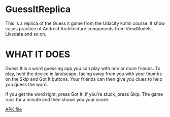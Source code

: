 # GuessItReplica
This is a replica of the Guess it game from the Udacity kotlin course. It show cases practice of Android Architecture components from ViewModels, Livedata and so on.

# WHAT IT DOES
Guess It is a word guessing app you can play with one or more friends. To play, hold the device in landscape, facing away from you with your thumbs on the Skip and Got It buttons. Your friends can then give you clues to help you guess the word.

If you get the word right, press Got It. If you're stuck, press Skip. The game runs for a minute and then shows you your score.

[APK file](https://drive.google.com/open?id=1CqXo14686kB7WUME4qdxShMAEvf7GUtE)